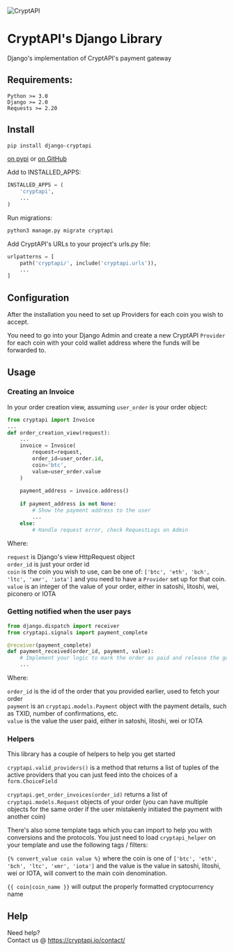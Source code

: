 ![CryptAPI](https://i.imgur.com/IfMAa7E.png)

# CryptAPI's Django Library
Django's implementation of CryptAPI's payment gateway

## Requirements:

```
Python >= 3.0
Django >= 2.0
Requests >= 2.20
```



## Install


```bash
pip install django-cryptapi
```


[on pypi](https://pypi.python.org/pypi/django-cryptapi)
or
[on GitHub](https://github.com/cryptapi/django-cryptapi)

Add to INSTALLED_APPS:

```python
INSTALLED_APPS = (
    'cryptapi',
    ...
)
```


Run migrations:

```bash
python3 manage.py migrate cryptapi
```


Add CryptAPI's URLs to your project's urls.py file:

```python
urlpatterns = [
    path('cryptapi/', include('cryptapi.urls')),
    ...
]
```

## Configuration

After the installation you need to set up Providers for each coin you wish to accept.

You need to go into your Django Admin and create a new CryptAPI ``Provider`` for each coin with your cold wallet address where the funds will be forwarded to.

## Usage

### Creating an Invoice

In your order creation view, assuming ``user_order`` is your order object:

```python
from cryptapi import Invoice
...
def order_creation_view(request):
    ...
    invoice = Invoice(
        request=request,
        order_id=user_order.id,
        coin='btc',
        value=user_order.value
    )
    
    payment_address = invoice.address()
    
    if payment_address is not None:
        # Show the payment address to the user
        ...
    else:
        # Handle request error, check RequestLogs on Admin
```

Where:

``request`` is Django's view HttpRequest object  
``order_id`` is just your order id  
``coin`` is the coin you wish to use, can be one of: ``['btc', 'eth', 'bch', 'ltc', 'xmr', 'iota']`` and you need to have a ``Provider`` set up for that coin.  
``value`` is an integer of the value of your order, either in satoshi, litoshi, wei, piconero or IOTA


### Getting notified when the user pays

```python
from django.dispatch import receiver
from cryptapi.signals import payment_complete

@receiver(payment_complete)
def payment_received(order_id, payment, value):
    # Implement your logic to mark the order as paid and release the goods to the user
    ...
```

Where:  

``order_id`` is the id of the order that you provided earlier, used to fetch your order  
``payment`` is an ``cryptapi.models.Payment`` object with the payment details, such as TXID, number of confirmations, etc.  
``value`` is the value the user paid, either in satoshi, litoshi, wei or IOTA


### Helpers

This library has a couple of helpers to help you get started

``cryptapi.valid_providers()`` is a method that returns a list of tuples of the active providers that you can just feed into the choices of a ``form.ChoiceField``

``cryptapi.get_order_invoices(order_id)`` returns a list of ``cryptapi.models.Request`` objects of your order (you can have multiple objects for the same order if the user mistakenly initiated the payment with another coin)


There's also some template tags which you can import to help you with conversions and the protocols.
You just need to load ``cryptapi_helper`` on your template and use the following tags / filters:  

``{% convert_value coin value %}`` where the coin is one of ``['btc', 'eth', 'bch', 'ltc', 'xmr', 'iota']`` and the value is the value in satoshi, litoshi, wei or IOTA, will convert to the main coin denomination.  


``{{ coin|coin_name }}`` will output the properly formatted cryptocurrency name  

## Help

Need help?  
Contact us @ https://cryptapi.io/contact/